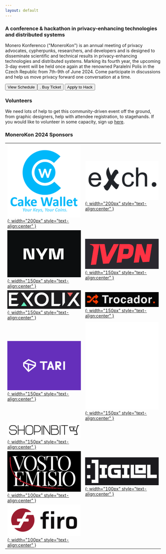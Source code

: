 ```yaml
---
layout: default
---
```


### A conference & hackathon in privacy-enhancing technologies and distributed systems
Monero Konferenco ("MoneroKon") is an annual meeting of privacy advocates, cypherpunks, researchers, and developers and is designed to disseminate scientific and technical results in privacy-enhancing technologies and distributed systems. Marking its fourth year, the upcoming 3-day event will be held once again at the renowned Paralelní Polis in the Czech Republic from 7th-9th of June 2024. Come participate in discussions and help us move privacy forward one conversation at a time.

<a href="https://cfp.monerokon.org/2024/schedule"><button class="button" style="vertical-align:middle"><span>View Schedule</span></button></a><a href="https://tickets.monerokon.org"><button class="button" style="vertical-align:middle">. <span>Buy Ticket</span></button></a>  <a href="https://monerokon.devfolio.co"><button class="button" style="vertical-align:middle"><span>Apply to Hack</span></button></a>

### Volunteers

We need lots of help to get this community-driven event off the ground, from graphic designers, help with attendee registration, to stagehands. If you would like to volunteer in some capacity, sign up [here](https://cryptpad.fr/form/#/2/form/view/Y33REJzsGXOwxnC92JDuzGis+B4XVfaWGPLSioJlKVo).

### MoneroKon 2024 Sponsors

|              |               | 
| ------------ | ------------- |
| [![logo](assets/img/FullLogo_CakeWallet.png){: width="200px" style="text-align:center" }](https://cakewallet.com) | [![logo](assets/img/exch.png){: width="200px" style="text-align:center" }](https://exch.cx)    |
| [![logo](assets/img/nym.png){: width="150px" style="text-align:center" }](https://nymtech.net) | [![logo](assets/img/ivpn.png){: width="150px" style="text-align:center" }](https://ivpn.net)    |
| [![logo](assets/img/exolix.png){: width="150px" style="text-align:center" }](https://exolix.com)       | [![logo](assets/img/trocador.png){: width="150px" style="text-align:center" }](https://trocador.app)    |
| [![logo](assets/img/IMG_0394.jpeg){: width="150px" style="text-align:center" }](https://tari.com)       | [![logo](assets/img/waku-lockup-vertical-white.png){: width="150px" style="text-align:center" }](https://waku.org) |
| [![logo](assets/img/IMG_0445.jpeg){: width="150px" style="text-align:center" }](https://shopinbit.com)       |  |
| [![logo](assets/img/ve.png){: width="100px" style="text-align:center" }](https://vostoemisio.com)       | [![logo](assets/img/digilol.png){: width="100px" style="text-align:center" }](https://www.digilol.net)          |
| [![logo](assets/img/IMG_0444.jpeg){: width="100px" style="text-align:center" }](https://firo.org)       |           |
